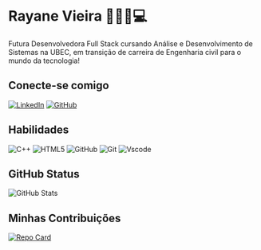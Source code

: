 # Rayane Vieira 👩🏼‍💻💻

Futura Desenvolvedora Full Stack cursando Análise e Desenvolvimento de Sistemas na UBEC, em transição de carreira de Engenharia civil para o mundo da tecnologia!

## Conecte-se comigo

[![LinkedIn](https://img.shields.io/badge/LinkedIn-ec63a1?style=for-the-badge&logo=linkedin&logoColor=white)](https://www.linkedin.com/in/rayane-vieira-7285a313a/)
[![GitHub](https://img.shields.io/badge/GitHub-100000?style=for-the-badge&logo=github&logoColor=purple)](https://github.com/rayanefkarolina)

## Habilidades

![C++](https://img.shields.io/badge/C%2B%2B-002?style=for-the-badge&logo=c%2B%2B&logoColor=white)
![HTML5](https://img.shields.io/badge/HTML5-002?style=for-the-badge&logo=html5&logoColor=white)
![GitHub](https://img.shields.io/badge/GitHub-002?style=for-the-badge&logo=github&logoColor=purple)
![Git](https://img.shields.io/badge/GIT-002?style=for-the-badge&logo=git&logoColor=white)
![Vscode](https://img.shields.io/badge/Vscode-002?style=for-the-badge&logo=visual-studio-code&logoColor=white)

## GitHub Status

![GitHub Stats](https://github-readme-stats.vercel.app/api?username=rayanefkarolina&theme=transparent&bg_color=000&border_color=30A3DC&show_icons=true&icon_color=30A3DC&title_color=E94D5F&text_color=FFF)

## Minhas Contribuições

[![Repo Card](https://github-readme-stats.vercel.app/api/pin/?username=rayanefkarolina&repo=dio-lab-open-source&bg_color=000&border_color=30A3DC&show_icons=true&icon_color=30A3DC&title_color=E94D5F&text_color=FFF)](https://github.com/rayanefkarolina/dio-lab-open-source.git)
